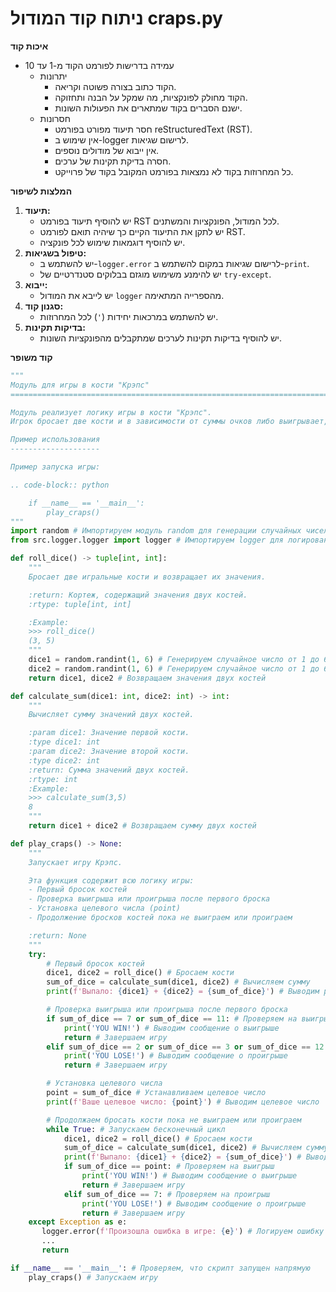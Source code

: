 # ניתוח קוד המודול craps.py

**איכות קוד**
- עמידה בדרישות לפורמט הקוד מ-1 עד 10
    -  יתרונות
        - הקוד כתוב בצורה פשוטה וקריאה.
        - הקוד מחולק לפונקציות, מה שמקל על הבנה ותחזוקה.
        - ישנם הסברים בקוד שמתארים את הפעולות השונות.
    -  חסרונות
        - חסר תיעוד מפורט בפורמט reStructuredText (RST).
        - אין שימוש ב-logger לרישום שגיאות.
        - אין ייבוא של מודולים נוספים.
        - חסרה בדיקת תקינות של ערכים.
        - כל המחרוזות בקוד לא נמצאות בפורמט המקובל בקוד של פרוייקט.

**המלצות לשיפור**

1.  **תיעוד:**
    -   יש להוסיף תיעוד בפורמט RST לכל המודול, הפונקציות והמשתנים.
    -   יש לתקן את התיעוד הקיים כך שיהיה תואם לפורמט RST.
    -   יש להוסיף דוגמאות שימוש לכל פונקציה.
2.  **טיפול בשגיאות:**
    -   יש להשתמש ב-`logger.error` לרישום שגיאות במקום להשתמש ב-`print`.
    -   יש להימנע משימוש מוגזם בבלוקים סטנדרטיים של `try-except`.
3.  **ייבוא:**
    -   יש לייבא את המודול `logger` מהספרייה המתאימה.
4.  **סגנון קוד:**
    -   יש להשתמש במרכאות יחידות (`'`) לכל המחרוזות.
5.  **בדיקות תקינות:**
    - יש להוסיף בדיקות תקינות לערכים שמתקבלים מהפונקציות השונות.

**קוד משופר**

```python
"""
Модуль для игры в кости "Крэпс"
=========================================================================================

Модуль реализует логику игры в кости "Крэпс".
Игрок бросает две кости и в зависимости от суммы очков либо выигрывает, либо проигрывает, либо устанавливает "целевое число" (point) и продолжает игру до выигрыша или проигрыша.

Пример использования
--------------------

Пример запуска игры:

.. code-block:: python

    if __name__ == '__main__':
        play_craps()
"""
import random # Импортируем модуль random для генерации случайных чисел
from src.logger.logger import logger # Импортируем logger для логирования ошибок

def roll_dice() -> tuple[int, int]:
    """
    Бросает две игральные кости и возвращает их значения.

    :return: Кортеж, содержащий значения двух костей.
    :rtype: tuple[int, int]

    :Example:
    >>> roll_dice()
    (3, 5)
    """
    dice1 = random.randint(1, 6) # Генерируем случайное число от 1 до 6 для первой кости
    dice2 = random.randint(1, 6) # Генерируем случайное число от 1 до 6 для второй кости
    return dice1, dice2 # Возвращаем значения двух костей

def calculate_sum(dice1: int, dice2: int) -> int:
    """
    Вычисляет сумму значений двух костей.

    :param dice1: Значение первой кости.
    :type dice1: int
    :param dice2: Значение второй кости.
    :type dice2: int
    :return: Сумма значений двух костей.
    :rtype: int
    :Example:
    >>> calculate_sum(3,5)
    8
    """
    return dice1 + dice2 # Возвращаем сумму двух костей

def play_craps() -> None:
    """
    Запускает игру Крэпс.

    Эта функция содержит всю логику игры:
    - Первый бросок костей
    - Проверка выигрыша или проигрыша после первого броска
    - Установка целевого числа (point)
    - Продолжение бросков костей пока не выиграем или проиграем

    :return: None
    """
    try:
        # Первый бросок костей
        dice1, dice2 = roll_dice() # Бросаем кости
        sum_of_dice = calculate_sum(dice1, dice2) # Вычисляем сумму
        print(f'Выпало: {dice1} + {dice2} = {sum_of_dice}') # Выводим результат

        # Проверка выигрыша или проигрыша после первого броска
        if sum_of_dice == 7 or sum_of_dice == 11: # Проверяем на выигрыш
            print('YOU WIN!') # Выводим сообщение о выигрыше
            return # Завершаем игру
        elif sum_of_dice == 2 or sum_of_dice == 3 or sum_of_dice == 12: # Проверяем на проигрыш
            print('YOU LOSE!') # Выводим сообщение о проигрыше
            return # Завершаем игру

        # Установка целевого числа
        point = sum_of_dice # Устанавливаем целевое число
        print(f'Ваше целевое число: {point}') # Выводим целевое число

        # Продолжаем бросать кости пока не выиграем или проиграем
        while True: # Запускаем бесконечный цикл
            dice1, dice2 = roll_dice() # Бросаем кости
            sum_of_dice = calculate_sum(dice1, dice2) # Вычисляем сумму
            print(f'Выпало: {dice1} + {dice2} = {sum_of_dice}') # Выводим результат
            if sum_of_dice == point: # Проверяем на выигрыш
                print('YOU WIN!') # Выводим сообщение о выигрыше
                return # Завершаем игру
            elif sum_of_dice == 7: # Проверяем на проигрыш
                print('YOU LOSE!') # Выводим сообщение о проигрыше
                return # Завершаем игру
    except Exception as e:
       logger.error(f'Произошла ошибка в игре: {e}') # Логируем ошибку
       ...
       return

if __name__ == '__main__': # Проверяем, что скрипт запущен напрямую
    play_craps() # Запускаем игру
```